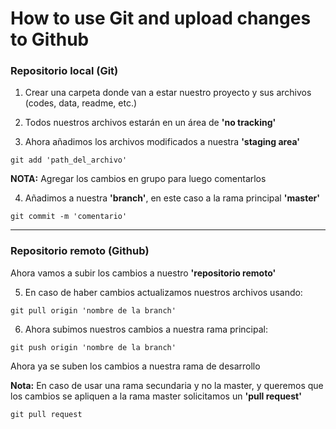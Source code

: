 # How to use Git and upload changes to Github

### Repositorio local (Git)
1. Crear una carpeta donde van a estar nuestro proyecto y sus archivos (codes, data, readme, etc.)
   
2. Todos nuestros archivos estarán en un área de **'no tracking'**

3. Ahora añadimos los archivos modificados a nuestra **'staging area'**
<!-- -->
    git add 'path_del_archivo'

**NOTA:** Agregar los cambios en grupo para luego comentarlos

4. Añadimos a nuestra **'branch'**, en este caso a la rama principal **'master'**
<!-- -->
    git commit -m 'comentario'

***
### Repositorio remoto (Github)
Ahora vamos a subir los cambios a nuestro **'repositorio remoto'**

5. En caso de haber cambios actualizamos nuestros archivos usando:
<!-- -->
    git pull origin 'nombre de la branch'

6. Ahora subimos nuestros cambios a nuestra rama principal:
<!-- -->
    git push origin 'nombre de la branch'

Ahora ya se suben los cambios a nuestra rama de desarrollo

**Nota:** En caso de usar una rama secundaria y no la master, y queremos que los cambios se apliquen a la rama master solicitamos un **'pull request'**
<!-- -->
    git pull request
